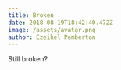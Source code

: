 ```yaml
---
title: Broken
date: 2018-08-19T18:42:40.472Z
image: /assets/avatar.png
author: Ezeikel Pemberton
---
```

Still broken?
